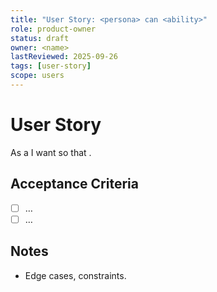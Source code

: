 ```yaml
---
title: "User Story: <persona> can <ability>"
role: product-owner
status: draft
owner: <name>
lastReviewed: 2025-09-26
tags: [user-story]
scope: users
---
```


# User Story

As a <persona> I want <ability> so that <benefit>.

## Acceptance Criteria
- [ ] …
- [ ] …

## Notes
- Edge cases, constraints.
